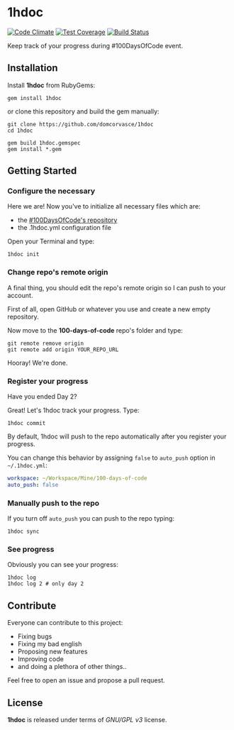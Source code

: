# 1hdoc
[![Code Climate](https://codeclimate.com/github/domcorvasce/1hdoc/badges/gpa.svg)](https://codeclimate.com/github/domcorvasce/1hdoc)
[![Test Coverage](https://codeclimate.com/github/domcorvasce/1hdoc/badges/coverage.svg)](https://codeclimate.com/github/domcorvasce/1hdoc/coverage)
[![Build Status](https://travis-ci.org/domcorvasce/1hdoc.svg?branch=master)](https://travis-ci.org/domcorvasce/1hdoc)

Keep track of your progress during #100DaysOfCode event.

## Installation

Install **1hdoc** from RubyGems:

```shell
gem install 1hdoc
```

or clone this repository and build the gem manually:

```shell
git clone https://github.com/domcorvasce/1hdoc
cd 1hdoc

gem build 1hdoc.gemspec
gem install *.gem
```

## Getting Started

### Configure the necessary

Here we are! Now you've to initialize all necessary files which are:
  
  - the [#100DaysOfCode's repository](https://github.com/Kallaway/100-days-of-code)
  - the .1hdoc.yml configuration file

Open your Terminal and type:

```shell
1hdoc init
```

### Change repo's remote origin

A final thing, you should edit the repo's remote origin so I can 
push to your account.

First of all, open GitHub or whatever you use and create a new empty repository.

Now move to the **100-days-of-code** repo's folder and type:

```shell
git remote remove origin
git remote add origin YOUR_REPO_URL
```

Hooray! We're done.

### Register your progress

Have you ended Day 2? 

Great! Let's 1hdoc track your progress. Type:

```shell
1hdoc commit
```

By default, 1hdoc will push to the repo automatically after you 
register your progress. 

You can change this behavior by assigning `false` to `auto_push` option in 
`~/.1hdoc.yml`:

```yaml
workspace: ~/Workspace/Mine/100-days-of-code
auto_push: false
```

### Manually push to the repo

If you turn off `auto_push` you can push to the repo typing:

```shell
1hdoc sync
```

### See progress

Obviously you can see your progress:

```shell
1hdoc log
1hdoc log 2 # only day 2
```

## Contribute

Everyone can contribute to this project:

  - Fixing bugs
  - Fixing my bad english
  - Proposing new features
  - Improving code
  - and doing a plethora of other things..
  
Feel free to open an issue and propose a pull request.

## License

**1hdoc** is released under terms of _GNU/GPL v3_ license.
